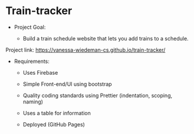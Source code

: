 # Train-tracker   

- Project Goal:  

  - Build a train schedule website that lets you add trains to a schedule. 
  
 Project link: https://vanessa-wiedeman-cs.github.io/train-tracker/ 
 

- Requirements: 

  - Uses Firebase 

  - Simple Front-end/UI using bootstrap 

  - Quality coding standards using Prettier (indentation, scoping, naming) 

  - Uses a table for information 

  - Deployed (GitHub Pages) 
  
  
